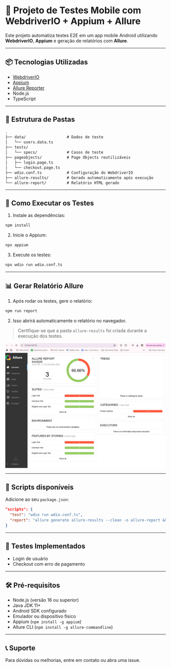# 🤖 Projeto de Testes Mobile com WebdriverIO + Appium + Allure

Este projeto automatiza testes E2E em um app mobile Android utilizando **WebdriverIO**, **Appium** e geração de relatórios com **Allure**.

---

## 📦 Tecnologias Utilizadas

- [WebdriverIO](https://webdriver.io/)
- [Appium](https://appium.io/)
- [Allure Reporter](https://docs.qameta.io/allure/)
- Node.js
- TypeScript

---

## 📁 Estrutura de Pastas

```
.
├── data/                  # Dados de teste
│   └── users.data.ts
├── tests/
│   └── specs/             # Casos de teste
├── pageobjects/           # Page Objects reutilizáveis
│   ├── login.page.ts
│   └── checkout.page.ts
├── wdio.conf.ts           # Configuração do WebdriverIO
├── allure-results/        # Gerado automaticamente após execução
└── allure-report/         # Relatório HTML gerado
```

---

## 🚀 Como Executar os Testes

1. Instale as dependências:
```bash
npm install
```

2. Inicie o Appium:
```bash
npx appium
```

3. Execute os testes:
```bash
npx wdio run wdio.conf.ts
```

---

## 📊 Gerar Relatório Allure

1. Após rodar os testes, gere o relatório:
```bash
npm run report
```

2. Isso abrirá automaticamente o relatório no navegador.

> Certifique-se que a pasta `allure-results` foi criada durante a execução dos testes.

![alt text](image.png)

---

## 📜 Scripts disponíveis

Adicione ao seu `package.json`:

```json
"scripts": {
  "test": "wdio run wdio.conf.ts",
  "report": "allure generate allure-results --clean -o allure-report && allure open allure-report"
}
```

---

## 🧪 Testes Implementados

- Login de usuário
- Checkout com erro de pagamento

---

## 🛠 Pré-requisitos

- Node.js (versão 16 ou superior)
- Java JDK 11+
- Android SDK configurado
- Emulador ou dispositivo físico
- Appium (`npm install -g appium`)
- Allure CLI (`npm install -g allure-commandline`)

---

## 📞 Suporte

Para dúvidas ou melhorias, entre em contato ou abra uma issue.
